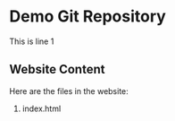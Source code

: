 # Demo Git Repository

This is line 1

## Website Content

Here are the files in the website:

1. index.html
